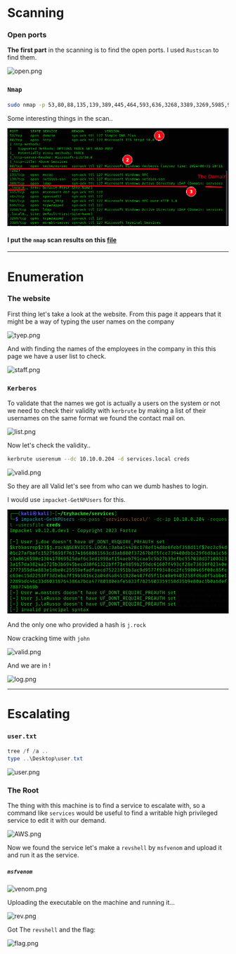 
# Scanning

### Open ports
**The first part** in the scanning is to find the open ports. I used `Rustscan` to find them.

![open.png](open.png)

### `Nmap`

```bash
sudo nmap -p 53,80,88,135,139,389,445,464,593,636,3268,3389,3269,5985,9389,47001,49664,49666,49667,49665,49668,49674,49675,49676,49678,49679,49696,49706 -vvv -sV -sC -Pn -T4 -O -oN nmap 10.10.0.204
```


Some interesting things in the scan..

![THM_Learning_era/photos/srv/nmap.png](THM_Learning_era/photos/srv/nmap.png)

#### I put the `nmap` scan results on this [file](nmap_tryhackme_room_services.txt)

---

# Enumeration

### The website

First thing let's take a look at the website.
From this page it appears that it might be a way of typing the user names on the company

![tyep.png](tyep.png)

And with finding the names of the employees in the company in this this page we have a user list to check.

![staff.png](staff.png)

### `Kerberos`

To validate that the names we got is actually a users on the system or not we need to check their validity with `kerbrute` by making a list of their usernames on the same format we found the contact mail on.

![list.png](list.png)

Now let's check the validity..
```bash
kerbrute userenum --dc 10.10.0.204 -d services.local creds
```

![valid.png](valid.png)

So they are all Valid let's see from who can we dumb hashes to login.

I would use `impacket-GetNPUsers` for this.

![valid.png](THM_Learning_era/photos/srv/hash.png)

And the only one who provided a hash is `j.rock`

Now cracking time with `john`

![valid.png](crack.png)

And we are in !

![log.png](log.png)

---

# Escalating

### `user.txt`

```powershell
tree /f /a ..
type ..\Desktop\user.txt
```

![user.png](user.png)

### The Root

The thing with this machine is to find a service to escalate with, so a command like `services` would be useful to find a writable high privileged service to edit it with our demand.

![AWS.png](AWS.png)

Now we found the service let's make a `revshell` by `msfvenom` and upload it  and run it as the service.

##### `msfvenom`

![venom.png](venom.png)

Uploading the executable on the machine and running it...

![rev.png](rev.png)

Got The `revshell` and the flag:

![flag.png](flag.png)
